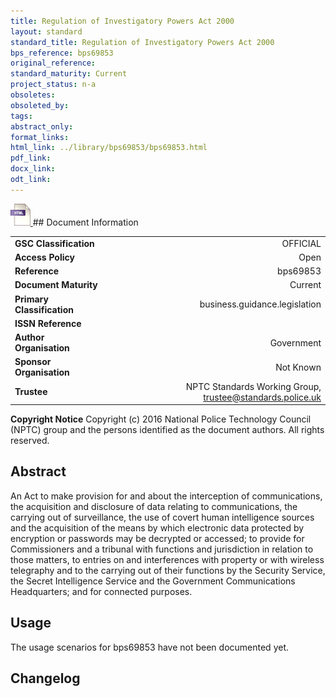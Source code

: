 ```yaml
---
title: Regulation of Investigatory Powers Act 2000
layout: standard
standard_title: Regulation of Investigatory Powers Act 2000
bps_reference: bps69853
original_reference: 
standard_maturity: Current
project_status: n-a
obsoletes: 
obsoleted_by: 
tags: 
abstract_only:
format_links:
html_link: ../library/bps69853/bps69853.html
pdf_link: 
docx_link: 
odt_link: 
---
```


<a target="_blank" href="../library/bps69853/bps69853.html">
    <img src="../images/html@0.5x.png" alt="html link" title="html link" style="max-height:35px;">
</a>
## Document Information

|||
| :------- | ------: |
| **GSC Classification**     | OFFICIAL |
| **Access Policy**          | Open |
| **Reference**              | bps69853  |
| **Document Maturity**      | Current |
| **Primary Classification** | business.guidance.legislation |
| **ISSN Reference**         |  |
| **Author Organisation**    |Government|
| **Sponsor Organisation**   |Not Known|
| **Trustee**                | NPTC Standards Working Group, <a href="mailto:trustee@standards.police.uk?subject=bps69853 Regulation of Investigatory Powers Act 2000">trustee@standards.police.uk |

**Copyright Notice**
Copyright (c) 2016 National Police Technology Council (NPTC) group and the persons identified as the document authors. All rights reserved.

## Abstract
An Act to make provision for and about the interception of communications, the acquisition and disclosure of data relating to communications, the carrying out of surveillance, the use of covert human intelligence sources and the acquisition of the means by which electronic data protected by encryption or passwords may be decrypted or accessed; to provide for Commissioners and a tribunal with functions and jurisdiction in relation to those matters, to entries on and interferences with property or with wireless telegraphy and to the carrying out of their functions by the Security Service, the Secret Intelligence Service and the Government Communications Headquarters; and for connected purposes.
        
## Usage
The usage scenarios for bps69853 have not been documented yet.

## Changelog

